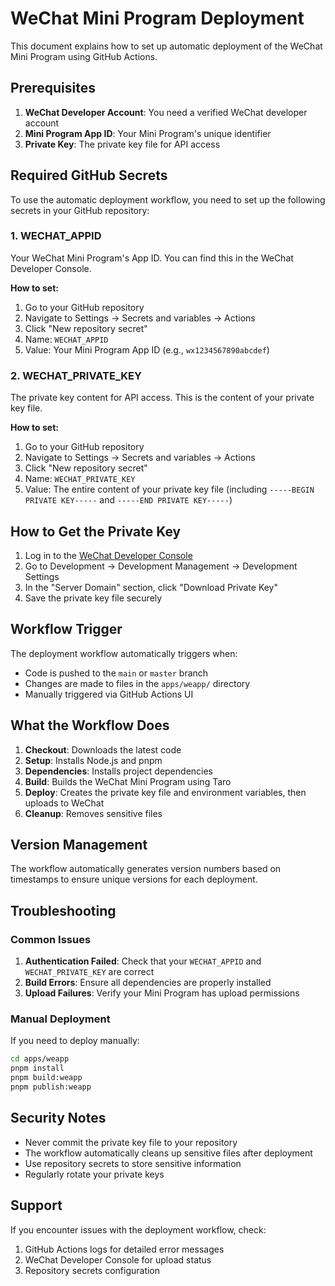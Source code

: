 # WeChat Mini Program Deployment

This document explains how to set up automatic deployment of the WeChat Mini Program using GitHub Actions.

## Prerequisites

1. **WeChat Developer Account**: You need a verified WeChat developer account
2. **Mini Program App ID**: Your Mini Program's unique identifier
3. **Private Key**: The private key file for API access

## Required GitHub Secrets

To use the automatic deployment workflow, you need to set up the following secrets in your GitHub repository:

### 1. WECHAT_APPID

Your WeChat Mini Program's App ID. You can find this in the WeChat Developer Console.

**How to set:**

1. Go to your GitHub repository
2. Navigate to Settings → Secrets and variables → Actions
3. Click "New repository secret"
4. Name: `WECHAT_APPID`
5. Value: Your Mini Program App ID (e.g., `wx1234567890abcdef`)

### 2. WECHAT_PRIVATE_KEY

The private key content for API access. This is the content of your private key file.

**How to set:**

1. Go to your GitHub repository
2. Navigate to Settings → Secrets and variables → Actions
3. Click "New repository secret"
4. Name: `WECHAT_PRIVATE_KEY`
5. Value: The entire content of your private key file (including `-----BEGIN PRIVATE KEY-----` and `-----END PRIVATE KEY-----`)

## How to Get the Private Key

1. Log in to the [WeChat Developer Console](https://mp.weixin.qq.com/)
2. Go to Development → Development Management → Development Settings
3. In the "Server Domain" section, click "Download Private Key"
4. Save the private key file securely

## Workflow Trigger

The deployment workflow automatically triggers when:

- Code is pushed to the `main` or `master` branch
- Changes are made to files in the `apps/weapp/` directory
- Manually triggered via GitHub Actions UI

## What the Workflow Does

1. **Checkout**: Downloads the latest code
2. **Setup**: Installs Node.js and pnpm
3. **Dependencies**: Installs project dependencies
4. **Build**: Builds the WeChat Mini Program using Taro
5. **Deploy**: Creates the private key file and environment variables, then uploads to WeChat
6. **Cleanup**: Removes sensitive files

## Version Management

The workflow automatically generates version numbers based on timestamps to ensure unique versions for each deployment.

## Troubleshooting

### Common Issues

1. **Authentication Failed**: Check that your `WECHAT_APPID` and `WECHAT_PRIVATE_KEY` are correct
2. **Build Errors**: Ensure all dependencies are properly installed
3. **Upload Failures**: Verify your Mini Program has upload permissions

### Manual Deployment

If you need to deploy manually:

```bash
cd apps/weapp
pnpm install
pnpm build:weapp
pnpm publish:weapp
```

## Security Notes

- Never commit the private key file to your repository
- The workflow automatically cleans up sensitive files after deployment
- Use repository secrets to store sensitive information
- Regularly rotate your private keys

## Support

If you encounter issues with the deployment workflow, check:

1. GitHub Actions logs for detailed error messages
2. WeChat Developer Console for upload status
3. Repository secrets configuration
